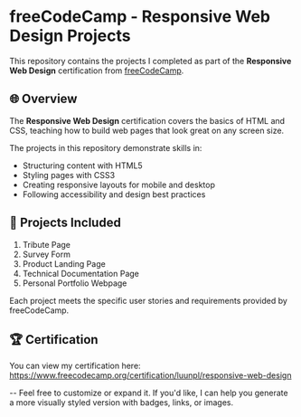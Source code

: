 # freeCodeCamp - Responsive Web Design Projects

This repository contains the projects I completed as part of the **Responsive Web Design** certification from [freeCodeCamp](https://www.freecodecamp.org/).

## 🌐 Overview

The **Responsive Web Design** certification covers the basics of HTML and CSS, teaching how to build web pages that look great on any screen size.

The projects in this repository demonstrate skills in:

- Structuring content with HTML5
- Styling pages with CSS3
- Creating responsive layouts for mobile and desktop
- Following accessibility and design best practices

## 📁 Projects Included

1. Tribute Page  
2. Survey Form  
3. Product Landing Page  
4. Technical Documentation Page  
5. Personal Portfolio Webpage  

Each project meets the specific user stories and requirements provided by freeCodeCamp.

## 🏆 Certification

You can view my certification here: https://www.freecodecamp.org/certification/luunpl/responsive-web-design

--
Feel free to customize or expand it. If you'd like, I can help you generate a more visually styled version with badges, links, or images.
